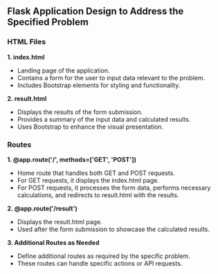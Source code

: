 ## Flask Application Design to Address the Specified Problem

### HTML Files

**1. index.html**

- Landing page of the application.
- Contains a form for the user to input data relevant to the problem.
- Includes Bootstrap elements for styling and functionality.

**2. result.html**

- Displays the results of the form submission.
- Provides a summary of the input data and calculated results.
- Uses Bootstrap to enhance the visual presentation.

### Routes

**1. @app.route('/', methods=['GET', 'POST'])**

- Home route that handles both GET and POST requests.
- For GET requests, it displays the index.html page.
- For POST requests, it processes the form data, performs necessary calculations, and redirects to result.html with the results.

**2. @app.route('/result')**

- Displays the result.html page.
- Used after the form submission to showcase the calculated results.

**3. Additional Routes as Needed**

- Define additional routes as required by the specific problem.
- These routes can handle specific actions or API requests.
